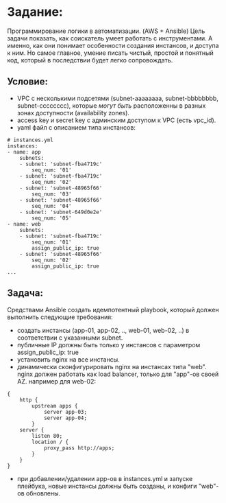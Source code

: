 # Задание:
Программирование логики в автоматизации. (AWS + Ansible)
Цель задачи показать, как соискатель умеет работать с инструментами.
А именно, как они понимает особенности создания инстансов, и доступа к ним.
Но самое главное, умение писать чистый, простой и понятный код,
который в последствии будет легко сопровождать.

## Условие:
- VPC c несколькими подсетями (subnet-aaaaaaaa, subnet-bbbbbbbb, subnet-cccccccc),
которые *могут быть* раcположенны в разных зонах доступности (availability zones).
- access key и secret key с админским доступом к VPC (есть vpc_id).
- yaml файл с описанием типа инстансов:
```
# instances.yml
instances:
- name: app
    subnets:
    - subnet: 'subnet-fba4719c'
        seq_num: '01'
    - subnet: 'subnet-fba4719c'
        seq_num: '02'
    - subnet: 'subnet-48965f66'
        seq_num: '03'
    - subnet: 'subnet-48965f66'
        seq_num: '04'
    - subnet: 'subnet-649d0e2e'
        seq_num: '05'
- name: web
    subnets:
    - subnet: 'subnet-fba4719c'
        seq_num: '01'
        assign_public_ip: true
    - subnet: 'subnet-48965f66'
        seq_num: '02'
        assign_public_ip: true
...
```
## Задача:
Средствами Ansible создать идемпотентный playbook, который должен выполнить следующие требования:
- создать инстансы (app-01, app-02, .., web-01, web-02, ..) в соответствии с указанными subnet.
- публичные IP должны быть только у инстансов с параметром assign_public_ip: true
- установить nginx на все инстансы.
- динамически сконфигурировать nginx на инстансах типа "web".
nginx должен работать как load balancer, только для "app"-ов своей AZ.
например для web-02:
```
{
    http {
        upstream apps {
            server app-03;
            server app-04;
        }
    server {
        listen 80;
        location / {
            proxy_pass http://apps;
        }
    }
}
```
- при добавлении/удалении app-ов в instances.yml и запуске плейбука, новые инстансы должны быть созданы, и конфиги "web"-ов обновлены.
